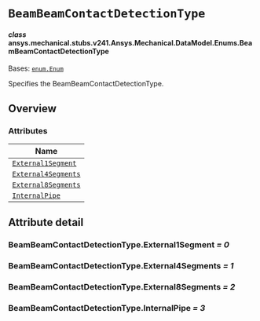 # `BeamBeamContactDetectionType`

<a id="ansys.mechanical.stubs.v241.Ansys.Mechanical.DataModel.Enums.BeamBeamContactDetectionType"></a>

#### *class* ansys.mechanical.stubs.v241.Ansys.Mechanical.DataModel.Enums.BeamBeamContactDetectionType

Bases: [`enum.Enum`](https://docs.python.org/3/library/enum.html#enum.Enum)

Specifies the BeamBeamContactDetectionType.

<!-- !! processed by numpydoc !! -->

<a id="overview"></a>

## Overview

### Attributes

| Name |
| ------------------------------------------------------------------------ |
| [`External1Segment`](#BeamBeamContactDetectionType.External1Segment) |
| [`External4Segments`](#BeamBeamContactDetectionType.External4Segments) |
| [`External8Segments`](#BeamBeamContactDetectionType.External8Segments) |
| [`InternalPipe`](#BeamBeamContactDetectionType.InternalPipe) |

<a id="attribute-detail"></a>

## Attribute detail

<a id="BeamBeamContactDetectionType.External1Segment"></a>

### BeamBeamContactDetectionType.External1Segment *= 0*

<a id="BeamBeamContactDetectionType.External4Segments"></a>

### BeamBeamContactDetectionType.External4Segments *= 1*

<a id="BeamBeamContactDetectionType.External8Segments"></a>

### BeamBeamContactDetectionType.External8Segments *= 2*

<a id="BeamBeamContactDetectionType.InternalPipe"></a>

### BeamBeamContactDetectionType.InternalPipe *= 3*


